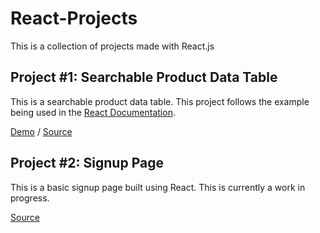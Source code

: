 # React-Projects
This is a collection of projects made with React.js

## Project #1: Searchable Product Data Table
This is a searchable product data table. This project follows the example being used in the [React Documentation](https://reactjs.org/docs/thinking-in-react.html).

[Demo](https://vccentric.github.io/React-Projects/project-1/) / [Source](https://github.com/Vccentric/React-Projects/tree/master/project-1)

## Project #2: Signup Page
This is a basic signup page built using React. This is currently a work in progress.

[Source](https://github.com/Vccentric/React-Projects/tree/master/project-2)